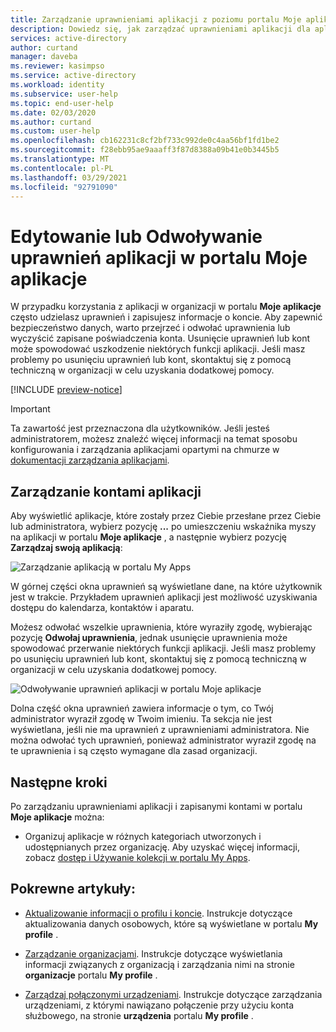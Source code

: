 ```yaml
---
title: Zarządzanie uprawnieniami aplikacji z poziomu portalu Moje aplikacje — Azure Active Directory | Microsoft Docs
description: Dowiedz się, jak zarządzać uprawnieniami aplikacji dla aplikacji w chmurze w organizacji z poziomu portalu Moje aplikacje.
services: active-directory
author: curtand
manager: daveba
ms.reviewer: kasimpso
ms.service: active-directory
ms.workload: identity
ms.subservice: user-help
ms.topic: end-user-help
ms.date: 02/03/2020
ms.author: curtand
ms.custom: user-help
ms.openlocfilehash: cb162231c8cf2bf733c992de0c4aa56bf1fd1be2
ms.sourcegitcommit: f28ebb95ae9aaaff3f87d8388a09b41e0b3445b5
ms.translationtype: MT
ms.contentlocale: pl-PL
ms.lasthandoff: 03/29/2021
ms.locfileid: "92791090"
---
```

# <a name="edit-or-revoke-application-permissions-in-the-my-apps-portal"></a>Edytowanie lub Odwoływanie uprawnień aplikacji w portalu Moje aplikacje

W przypadku korzystania z aplikacji w organizacji w portalu **Moje aplikacje** często udzielasz uprawnień i zapisujesz informacje o koncie. Aby zapewnić bezpieczeństwo danych, warto przejrzeć i odwołać uprawnienia lub wyczyścić zapisane poświadczenia konta. Usunięcie uprawnień lub kont może spowodować uszkodzenie niektórych funkcji aplikacji. Jeśli masz problemy po usunięciu uprawnień lub kont, skontaktuj się z pomocą techniczną w organizacji w celu uzyskania dodatkowej pomocy.

[!INCLUDE [preview-notice](../../../includes/active-directory-end-user-my-apps-and-workspaces.md)]

>[!Important]
>Ta zawartość jest przeznaczona dla użytkowników. Jeśli jesteś administratorem, możesz znaleźć więcej informacji na temat sposobu konfigurowania i zarządzania aplikacjami opartymi na chmurze w [dokumentacji zarządzania aplikacjami](../manage-apps/access-panel-collections.md).

## <a name="manage-app-accounts"></a>Zarządzanie kontami aplikacji

Aby wyświetlić aplikacje, które zostały przez Ciebie przesłane przez Ciebie lub administratora, wybierz pozycję **...** po umieszczeniu wskaźnika myszy na aplikacji w portalu **Moje aplikacje** , a następnie wybierz pozycję **Zarządzaj swoją aplikacją**:

![Zarządzanie aplikacją w portalu My Apps](media/my-applications-portal-permissions-saved-accounts/my-apps-home-woodgrove.png)

W górnej części okna uprawnień są wyświetlane dane, na które użytkownik jest w trakcie. Przykładem uprawnień aplikacji jest możliwość uzyskiwania dostępu do kalendarza, kontaktów i aparatu.

Możesz odwołać wszelkie uprawnienia, które wyraziły zgodę, wybierając pozycję **Odwołaj uprawnienia**, jednak usunięcie uprawnienia może spowodować przerwanie niektórych funkcji aplikacji. Jeśli masz problemy po usunięciu uprawnień lub kont, skontaktuj się z pomocą techniczną w organizacji w celu uzyskania dodatkowej pomocy.

![Odwoływanie uprawnień aplikacji w portalu Moje aplikacje](media/my-applications-portal-permissions-saved-accounts/revoke-permissions.png)

Dolna część okna uprawnień zawiera informacje o tym, co Twój administrator wyraził zgodę w Twoim imieniu. Ta sekcja nie jest wyświetlana, jeśli nie ma uprawnień z uprawnieniami administratora. Nie można odwołać tych uprawnień, ponieważ administrator wyraził zgodę na te uprawnienia i są często wymagane dla zasad organizacji.

## <a name="next-steps"></a>Następne kroki

Po zarządzaniu uprawnieniami aplikacji i zapisanymi kontami w portalu **Moje aplikacje** można:

- Organizuj aplikacje w różnych kategoriach utworzonych i udostępnianych przez organizację. Aby uzyskać więcej informacji, zobacz [dostęp i Używanie kolekcji w portalu My Apps](my-applications-portal-workspaces.md).

## <a name="related-articles"></a>Pokrewne artykuły:

- [Aktualizowanie informacji o profilu i koncie](my-account-portal-overview.md). Instrukcje dotyczące aktualizowania danych osobowych, które są wyświetlane w portalu **My profile** .

- [Zarządzanie organizacjami](my-account-portal-organizations-page.md). Instrukcje dotyczące wyświetlania informacji związanych z organizacją i zarządzania nimi na stronie **organizacje** portalu **My profile** .

- [Zarządzaj połączonymi urządzeniami](my-account-portal-devices-page.md). Instrukcje dotyczące zarządzania urządzeniami, z którymi nawiązano połączenie przy użyciu konta służbowego, na stronie **urządzenia** portalu **My profile** .